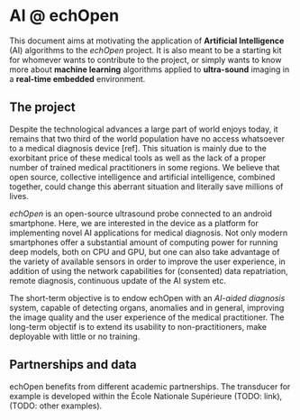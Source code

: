 # AI @ echOpen

This document aims at motivating the application of **Artificial Intelligence** \(AI\) algorithms to the _echOpen_ project. It is also meant to be a starting kit for whomever wants to contribute to the project, or simply wants to know more about **machine learning** algorithms applied to **ultra-sound** imaging in a **real-time embedded** environment.

## The project

Despite the technological advances a large part of world enjoys today, it remains that two third of the world population have no access whatsoever to a medical diagnosis device \[ref\]. This situation is mainly due to the exorbitant price of these medical tools as well as the lack of a proper number of trained medical practitioners in some regions. We believe that open source, collective intelligence and artificial intelligence, combined together, could change this aberrant situation and literally save millions of lives.

_echOpen_ is an open-source ultrasound probe connected to an android smartphone. Here, we are interested in the device as a platform for implementing novel AI applications for medical diagnosis. Not only modern smartphones offer a substantial amount of computing power for running deep models, both on CPU and GPU, but one can also take advantage of the variety of available sensors in order to improve the user experience, in addition of using the network capabilities for \(consented\) data repatriation, remote diagnosis, continuous update of the AI system etc.

The short-term objective is to endow echOpen with an _AI-aided diagnosis_ system, capable of detecting organs, anomalies and in general, improving the image quality and the user experience of the medical practitioner. The long-term objectif is to extend its usability to non-practitioners, make deployable with little or no training.

## Partnerships and data

echOpen benefits from different academic partnerships. The transducer for example is developed within the École Nationale Supérieure \(TODO: link\), \(TODO: other examples\). 



